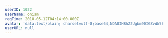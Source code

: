 ```yaml
---
userID: 1022
userName: onism
regTime: 2018-05-12T04:14:00.000Z
avatar: 'data:text/plain; charset=utf-8;base64,NDA0IHBhZ2Ugbm90IGZvdW5kCg=='
userURL: null
---
```



